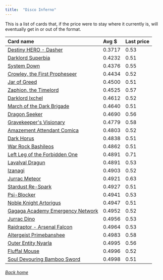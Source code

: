```yaml
---
title:  "Disco Inferno"
---
```


This is a list of cards that, if the price were to stay where it currently is, will eventually get in or out of the format.

| Card name | Avg $ | Last price |
| :-- | :-- | :-- |
[Destiny HERO - Dasher](https://db.ygoprodeck.com/card/?search=Destiny%20HERO%20-%20Dasher) | 0.3717 | 0.53 |
[Darklord Superbia](https://db.ygoprodeck.com/card/?search=Darklord%20Superbia) | 0.4232 | 0.51 |
[System Down](https://db.ygoprodeck.com/card/?search=System%20Down) | 0.4376 | 0.55 |
[Crowley, the First Propheseer](https://db.ygoprodeck.com/card/?search=Crowley,%20the%20First%20Propheseer) | 0.4434 | 0.52 |
[Jar of Greed](https://db.ygoprodeck.com/card/?search=Jar%20of%20Greed) | 0.4500 | 0.51 |
[Zaphion, the Timelord](https://db.ygoprodeck.com/card/?search=Zaphion,%20the%20Timelord) | 0.4525 | 0.57 |
[Darklord Ixchel](https://db.ygoprodeck.com/card/?search=Darklord%20Ixchel) | 0.4612 | 0.52 |
[March of the Dark Brigade](https://db.ygoprodeck.com/card/?search=March%20of%20the%20Dark%20Brigade) | 0.4640 | 0.51 |
[Dragon Seeker](https://db.ygoprodeck.com/card/?search=Dragon%20Seeker) | 0.4690 | 0.56 |
[Gravekeeper's Visionary](https://db.ygoprodeck.com/card/?search=Gravekeeper's%20Visionary) | 0.4779 | 0.58 |
[Amazement Attendant Comica](https://db.ygoprodeck.com/card/?search=Amazement%20Attendant%20Comica) | 0.4803 | 0.52 |
[Dark Horus](https://db.ygoprodeck.com/card/?search=Dark%20Horus) | 0.4838 | 0.51 |
[War Rock Bashileos](https://db.ygoprodeck.com/card/?search=War%20Rock%20Bashileos) | 0.4862 | 0.51 |
[Left Leg of the Forbidden One](https://db.ygoprodeck.com/card/?search=Left%20Leg%20of%20the%20Forbidden%20One) | 0.4891 | 0.71 |
[Lavalval Dragun](https://db.ygoprodeck.com/card/?search=Lavalval%20Dragun) | 0.4891 | 0.53 |
[Izanagi](https://db.ygoprodeck.com/card/?search=Izanagi) | 0.4903 | 0.52 |
[Jurrac Meteor](https://db.ygoprodeck.com/card/?search=Jurrac%20Meteor) | 0.4921 | 0.63 |
[Stardust Re-Spark](https://db.ygoprodeck.com/card/?search=Stardust%20Re-Spark) | 0.4927 | 0.51 |
[Psi-Blocker](https://db.ygoprodeck.com/card/?search=Psi-Blocker) | 0.4941 | 0.53 |
[Noble Knight Artorigus](https://db.ygoprodeck.com/card/?search=Noble%20Knight%20Artorigus) | 0.4947 | 0.51 |
[Gagaga Academy Emergency Network](https://db.ygoprodeck.com/card/?search=Gagaga%20Academy%20Emergency%20Network) | 0.4952 | 0.52 |
[Jurrac Dino](https://db.ygoprodeck.com/card/?search=Jurrac%20Dino) | 0.4956 | 0.53 |
[Raidraptor - Arsenal Falcon](https://db.ygoprodeck.com/card/?search=Raidraptor%20-%20Arsenal%20Falcon) | 0.4964 | 0.53 |
[Altergeist Primebanshee](https://db.ygoprodeck.com/card/?search=Altergeist%20Primebanshee) | 0.4983 | 0.58 |
[Outer Entity Nyarla](https://db.ygoprodeck.com/card/?search=Outer%20Entity%20Nyarla) | 0.4995 | 0.56 |
[Fluffal Mouse](https://db.ygoprodeck.com/card/?search=Fluffal%20Mouse) | 0.4996 | 0.52 |
[Soul Devouring Bamboo Sword](https://db.ygoprodeck.com/card/?search=Soul%20Devouring%20Bamboo%20Sword) | 0.4998 | 0.51 |

###### [Back home](index)
